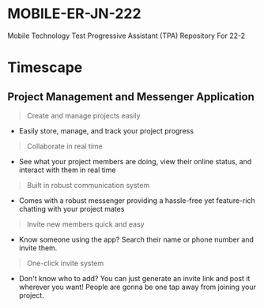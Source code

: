 # MOBILE-ER-JN-222
Mobile Technology Test Progressive Assistant (TPA) Repository For 22-2

# Timescape
Project Management and Messenger Application
----------------------------------------------
> Create and manage projects easily
* Easily store, manage, and track your project progress
> Collaborate in real time
* See what your project members are doing, view their online status, and interact with them in real time
> Built in robust communication system
* Comes with a robust messenger providing a hassle-free yet feature-rich chatting with your project mates
> Invite new members quick and easy
* Know someone using the app? Search their name or phone number and invite them.
> One-click invite system
* Don't know who to add? You can just generate an invite link and post it wherever you want! People are gonna be one tap away from joining your project.
